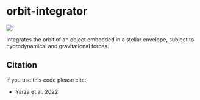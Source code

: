 # orbit-integrator
[<img src="https://badgen.net/badge/license/GPL%20v3%20or%20later/blue">](LICENSE)

Integrates the orbit of an object embedded in a stellar envelope, subject to hydrodynamical and gravitational forces.

## Citation
If you use this code please cite:
- Yarza et al. 2022
